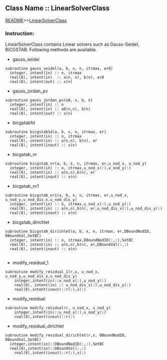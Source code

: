 ## Class Name :: LinearSolverClass

[README](README.md)>>[LinearSolverClass](Document/LinearSolverClass.md)

### Instruction:
LinearSolverClass contains Linear solvers such as Gauss-Seidel, BiCGSTAB. Following methods are available.

* gauss_seidel
```
subroutine gauss_seidel(a, b, x, n, itrmax, er0)
  integer, intent(in) :: n, itrmax
  real(8), intent(in)  :: a(n, n), b(n), er0
  real(8), intent(out) :: x(n)

```

* gauss_jordan_pv
```
subroutine gauss_jordan_pv(a0, x, b, n)
  integer, intent(in) :: n
  real(8), intent(in) :: a0(n,n), b(n)
  real(8), intent(out) :: x(n)

```

* bicgstab1d
```
subroutine bicgstab1d(a, b, x, n, itrmax, er)
  integer, intent(in) :: n, itrmax
  real(8), intent(in) :: a(n,n), b(n), er
  real(8), intent(inout) :: x(n)

```

* bicgstab_nr
```
subroutine bicgstab_nr(a, b, x, n, itrmax, er,u_nod_x, u_nod_y)
  integer, intent(in) :: n, itrmax,u_nod_x(:),u_nod_y(:)
  real(8), intent(in) :: a(n,n),b(n), er
  real(8), intent(inout) :: x(n)

```

* bicgstab_nr1
```
subroutine bicgstab_nr1(a, b, x, n, itrmax, er,u_nod_x, u_nod_y,u_nod_dis_x,u_nod_dis_y)
  integer, intent(in) :: n, itrmax,u_nod_x(:),u_nod_y(:)
  real(8), intent(in) :: a(n,n),b(n), er,u_nod_dis_x(:),u_nod_dis_y(:)
  real(8), intent(inout) :: x(n)

```

* bicgstab_dirichlet
```
subroutine bicgstab_dirichlet(a, b, x, n, itrmax, er,DBoundNodID, DBoundVal,SetBC)
  integer, intent(in) :: n, itrmax,DBoundNodID(:,:),SetBC
  real(8), intent(in) :: a(n,n),b(n), er,DBoundVal(:,:)
  real(8), intent(inout) :: x(n)


```

* modify_residual_1
```
subroutine modify_residual_1(r,x, u_nod_x, u_nod_y,u_nod_dis_x,u_nod_dis_y)
	integer,intent(in)::u_nod_x(:),u_nod_y(:)
	real(8), intent(in) :: u_nod_dis_x(:),u_nod_dis_y(:)
	real(8),intent(inout)::r(:),x(:)

```

* modify_residual
```
subroutine modify_residual(r, u_nod_x, u_nod_y)
	integer,intent(in)::u_nod_x(:),u_nod_y(:)
	real(8),intent(inout)::r(:)

```


* modify_residual_dirichlet
```
subroutine modify_residual_dirichlet(r,x, DBoundNodID, DBoundVal,SetBC)
  integer,intent(in)::DBoundNodID(:,:),SetBC
  real(8),intent(in)::DBoundVal(:,:)
	real(8),intent(inout)::r(:),x(:)

```

